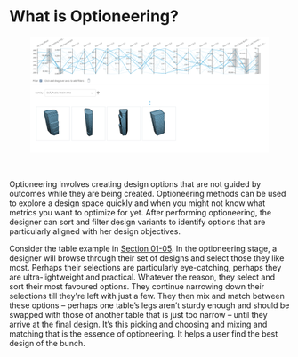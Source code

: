 # What is Optioneering?

<p align="center">
<img src="Images/3-01_optioneering-example.png" style="width:85%;"/>
</p>
<br/>

Optioneering involves creating design options that are not guided by outcomes while they are being created. Optioneering methods can be used to explore a design space quickly and when you might not know what metrics you want to optimize for yet.  After performing optioneering, the designer can sort and filter design variants to identify options that are particularly aligned with her design objectives. 

Consider the table example in [Section 01-05](/01-introduction/01-05_an-example-of-generative-design.md). In the optioneering stage, a designer will browse through their set of designs and select those they like most. Perhaps their selections are particularly eye-catching, perhaps they are ultra-lightweight and practical. Whatever the reason, they select and sort their most favoured options. They continue narrowing down their selections till they're left with just a few. They then mix and match between these options – perhaps one table’s legs aren’t sturdy enough and should be swapped with those of another table that is just too narrow – until they arrive at the final design. It’s this picking and choosing and mixing and matching that is the essence of optioneering. It helps a user find the best design of the bunch.